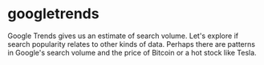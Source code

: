 # googletrends
Google Trends gives us an estimate of search volume. Let's explore if search popularity relates to other kinds of data. Perhaps there are patterns in Google's search volume and the price of Bitcoin or a hot stock like Tesla.
